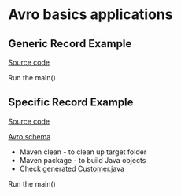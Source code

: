 # Avro basics applications

## Generic Record Example
[Source code](https://github.com/msathe-tech/avroexamples/blob/master/src/main/java/com/example/avro/generic/GenericRecordExample.java)

Run the main()

## Specific Record Example
[Source code](https://github.com/msathe-tech/avroexamples/blob/master/src/main/java/com/example/avro/specific/SpecificRecordExample.java)

[Avro schema](https://github.com/msathe-tech/avroexamples/blob/master/src/main/resources/avro/customer.avsc)

* Maven clean - to clean up target folder
* Maven package - to build Java objects
* Check generated [Customer.java](https://github.com/msathe-tech/avroexamples/blob/master/target/generated-sources/avro/com/example/Customer.java)

Run the main()

